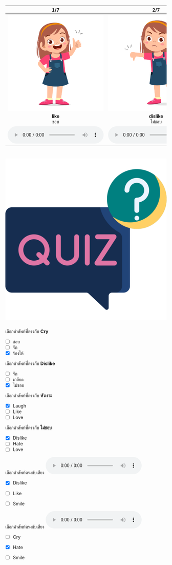 <div class="carrousel">


|1/7|2/7|3/7|4/7|5/7|6/7|7/7|
| :----: | :----: | :----: | :----: | :----: | :----: | :----: |
|![](/media/img/emotion&#x20;and&#x20;feeling__like.svg)|![](/media/img/emotion&#x20;and&#x20;feeling__dislike.svg)|![](/media/img/emotion&#x20;and&#x20;feeling__hate.svg)|![](/media/img/emotion&#x20;and&#x20;feeling__love.svg)|![](/media/img/emotion&#x20;and&#x20;feeling__smile.svg)|![](/media/img/emotion&#x20;and&#x20;feeling__laugh.svg)|![](/media/img/emotion&#x20;and&#x20;feeling__cry.svg)|
|**like**<br>ชอบ|**dislike**<br>ไม่ชอบ|**hate**<br>เกลียด|**love**<br>รัก|**smile**<br>ยิ้ม|**laugh**<br>หัวเราะ|**cry**<br>ร้องไห้|
|![](/media/audio/like.mp3)|![](/media/audio/dislike.mp3)|![](/media/audio/hate.mp3)|![](/media/audio/love.mp3)|![](/media/audio/smile.mp3)|![](/media/audio/laugh.mp3)|![](/media/audio/cry.mp3)|

</div>



# ![icon](/media/icons/quiz.svg) 


 เลือกคำศัพท์ที่ตรงกับ **Cry**
 - [ ] ชอบ
 - [ ] รัก
 - [x] ร้องไห้

 เลือกคำศัพท์ที่ตรงกับ **Dislike**
 - [ ] รัก
 - [ ] เกลียด
 - [x] ไม่ชอบ

 เลือกคำศัพท์ที่ตรงกับ **หัวเราะ**
 - [x] Laugh
 - [ ] Like
 - [ ] Love

 เลือกคำศัพท์ที่ตรงกับ **ไม่ชอบ**
 - [x] Dislike
 - [ ] Hate
 - [ ] Love

เลือกคำศัพท์ตรงกับเสียง ![](/media/audio/dislike.mp3) 
 - [x] Dislike
 - [ ] Like
 - [ ] Smile


เลือกคำศัพท์ตรงกับเสียง ![](/media/audio/hate.mp3) 
 - [ ] Cry
 - [x] Hate
 - [ ] Smile

